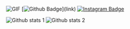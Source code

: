 ![GIF](Meram-Belediyesi-DonationSite.gif)
[![Github Badge](https://img.shields.io/badge/-Github-000?style=quare&labelColor=000&logo=Github&logoColor=white&link=(https://github.com/odenmehmet/))](link) 
[![Instagram Badge](https://img.shields.io/badge/-Instagram-C13584?style=flat-quare&labelColor=C13584&logo=instagram&logoColor=white&link=link)](link)

![Github stats 1](https://github-readme-stats.vercel.app/api?username=kullanıcıadınız&show_icons=true&theme=gradient) 
![Github stats 2](https://github-readme-stats.vercel.app/api?username=kullanıcıadınız&show_icons=true&theme=radical)

